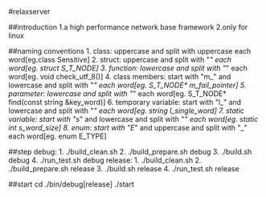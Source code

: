 #relaxserver

##introduction
    1.a high performance network base framework
    2.only for linux


##naming conventions
    1. class: uppercase and split with uppercase each word[eg.class Sensitive]
    2. struct: uppercase and split with "_" each word[eg. struct S_T_NODE]
    3. function: lowercase and split with "_" each word[eg. void check_utf_8()]
    4. class members: start with "m_" and lowercase and split with "_" each word[eg. S_T_NODE* m_fail_pointer]
    5. parameter: lowercase and split with "_" each word[eg. S_T_NODE* find(const string &key_word)]
    6. temporary variable: start with "l_" and lowercase and split with "_" each word[eg. string l_single_word]
    7. static variable: start with "s_" and lowercase and split with "_" each word[eg. static int s_word_size]
    8. enum: start with "E_" and uppercase and split with "_" each word[eg. enum E_TYPE]

##step
    debug:
    1. ./build_clean.sh
    2. ./build_prepare.sh debug
    3. ./build.sh debug
    4. ./run_test.sh debug
    release:
    1. ./build_clean.sh
    2. ./build_prepare.sh release
    3. ./build.sh release
    4. ./run_test.sh release

##start
    cd ./bin/debug[release]
    ./start